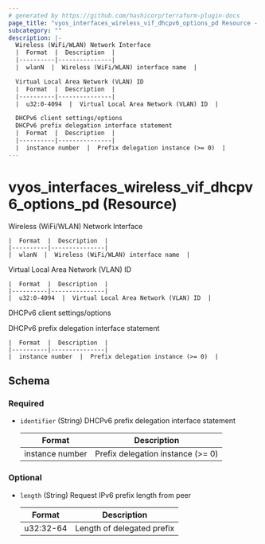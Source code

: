 ```yaml
---
# generated by https://github.com/hashicorp/terraform-plugin-docs
page_title: "vyos_interfaces_wireless_vif_dhcpv6_options_pd Resource - vyos"
subcategory: ""
description: |-
  Wireless (WiFi/WLAN) Network Interface
  |  Format  |  Description  |
  |----------|---------------|
  |  wlanN  |  Wireless (WiFi/WLAN) interface name  |

  Virtual Local Area Network (VLAN) ID
  |  Format  |  Description  |
  |----------|---------------|
  |  u32:0-4094  |  Virtual Local Area Network (VLAN) ID  |

  DHCPv6 client settings/options
  DHCPv6 prefix delegation interface statement
  |  Format  |  Description  |
  |----------|---------------|
  |  instance number  |  Prefix delegation instance (>= 0)  |
---
```


# vyos_interfaces_wireless_vif_dhcpv6_options_pd (Resource)

Wireless (WiFi/WLAN) Network Interface

    |  Format  |  Description  |
    |----------|---------------|
    |  wlanN  |  Wireless (WiFi/WLAN) interface name  |

Virtual Local Area Network (VLAN) ID

    |  Format  |  Description  |
    |----------|---------------|
    |  u32:0-4094  |  Virtual Local Area Network (VLAN) ID  |

DHCPv6 client settings/options

DHCPv6 prefix delegation interface statement

    |  Format  |  Description  |
    |----------|---------------|
    |  instance number  |  Prefix delegation instance (>= 0)  |



<!-- schema generated by tfplugindocs -->
## Schema

### Required

- `identifier` (String) DHCPv6 prefix delegation interface statement

    |  Format  |  Description  |
    |----------|---------------|
    |  instance number  |  Prefix delegation instance (>= 0)  |

### Optional

- `length` (String) Request IPv6 prefix length from peer

    |  Format  |  Description  |
    |----------|---------------|
    |  u32:32-64  |  Length of delegated prefix  |
